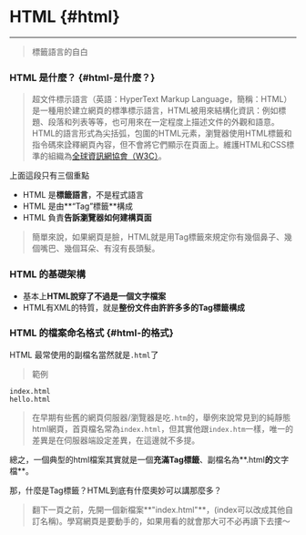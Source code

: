 # HTML {#html}

---

> 標籤語言的自白

### HTML 是什麼？ {#html-是什麼？}

> 超文件標示語言（英語：HyperText Markup Language，簡稱：HTML）是一種用於建立網頁的標準標示語言，HTML被用來結構化資訊：例如標題、段落和列表等等，也可用來在一定程度上描述文件的外觀和語意。HTML的語言形式為尖括弧，包圍的HTML元素，瀏覽器使用HTML標籤和指令碼來詮釋網頁內容，但不會將它們顯示在頁面上。維護HTML和CSS標準的組織為[全球資訊網協會（W3C）](https://www.w3.org/)。

上面這段只有三個重點

* HTML 是**標籤語言**，不是程式語言
* HTML 是由**“Tag”標籤**構成
* HTML 負責**告訴瀏覽器如何建構頁面**

> 簡單來說，如果網頁是臉，HTML就是用Tag標籤來規定你有幾個鼻子、幾個嘴巴、幾個耳朵、有沒有長頭髮。

### HTML 的基礎架構

* 基本上**HTML說穿了不過是一個文字檔案**
* HTML有XML的特質，就是**整份文件由許許多多的Tag標籤構成**

### HTML 的檔案命名格式 {#html-的格式}

HTML 最常使用的副檔名當然就是`.html`了

> 範例

`index.html`  
`hello.html`

> 在早期有些舊的網頁伺服器/瀏覽器是吃`.htm`的，舉例來說常見到的純靜態html網頁，首頁檔名常為`index.html`，但其實他跟`index.htm`一樣，唯一的差異是在伺服器端設定差異，在這邊就不多提。

總之，一個典型的html檔案其實就是一個**充滿Tag標籤**、副檔名為**.html**的**文字檔**。

那，什麼是Tag標籤？HTML到底有什麼奧妙可以講那麼多？

> 翻下一頁之前，先開一個新檔案**"index.html"**，\(index可以改成其他自訂名稱\)。學寫網頁是要動手的，如果用看的就會那大可不必再讀下去摟～



